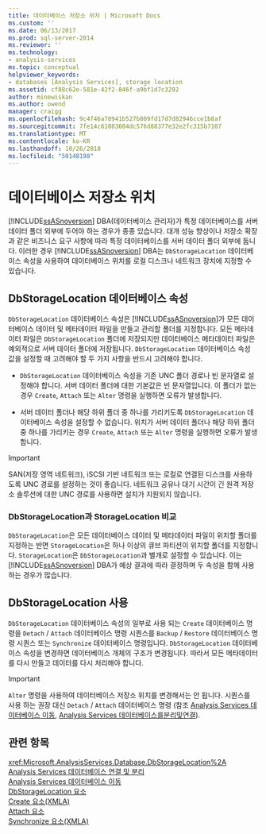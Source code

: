 ```yaml
---
title: 데이터베이스 저장소 위치 | Microsoft Docs
ms.custom: ''
ms.date: 06/13/2017
ms.prod: sql-server-2014
ms.reviewer: ''
ms.technology:
- analysis-services
ms.topic: conceptual
helpviewer_keywords:
- databases [Analysis Services], storage location
ms.assetid: cf88c62e-581e-42f2-846f-a9bf1d7c3292
author: minewiskan
ms.author: owend
manager: craigg
ms.openlocfilehash: 9c4f46a78941b527b809fd17d7d82946cce1b8af
ms.sourcegitcommit: 7fe14c61083684dc576d88377e32e2fc315b7107
ms.translationtype: MT
ms.contentlocale: ko-KR
ms.lasthandoff: 10/26/2018
ms.locfileid: "50148198"
---
```

# <a name="database-storage-location"></a>데이터베이스 저장소 위치
  [!INCLUDE[ssASnoversion](../../includes/ssasnoversion-md.md)] DBA(데이터베이스 관리자)가 특정 데이터베이스를 서버 데이터 폴더 외부에 두어야 하는 경우가 종종 있습니다. 대개 성능 향상이나 저장소 확장과 같은 비즈니스 요구 사항에 따라 특정 데이터베이스를 서버 데이터 폴더 외부에 둡니다. 이러한 경우 [!INCLUDE[ssASnoversion](../../includes/ssasnoversion-md.md)] DBA는 `DbStorageLocation` 데이터베이스 속성을 사용하여 데이터베이스 위치를 로컬 디스크나 네트워크 장치에 지정할 수 있습니다.  
  
## <a name="dbstoragelocation-database-property"></a>DbStorageLocation 데이터베이스 속성  
 `DbStorageLocation` 데이터베이스 속성은 [!INCLUDE[ssASnoversion](../../includes/ssasnoversion-md.md)]가 모든 데이터베이스 데이터 및 메타데이터 파일을 만들고 관리할 폴더를 지정합니다. 모든 메타데이터 파일은 `DbStorageLocation` 폴더에 저장되지만 데이터베이스 메타데이터 파일은 예외적으로 서버 데이터 폴더에 저장됩니다. `DbStorageLocation` 데이터베이스 속성 값을 설정할 때 고려해야 할 두 가지 사항을 반드시 고려해야 합니다.  
  
-   `DbStorageLocation` 데이터베이스 속성을 기존 UNC 폴더 경로나 빈 문자열로 설정해야 합니다. 서버 데이터 폴더에 대한 기본값은 빈 문자열입니다. 이 폴더가 없는 경우 `Create`, `Attach` 또는 `Alter` 명령을 실행하면 오류가 발생합니다.  
  
-   서버 데이터 폴더나 해당 하위 폴더 중 하나를 가리키도록 `DbStorageLocation` 데이터베이스 속성을 설정할 수 없습니다. 위치가 서버 데이터 폴더나 해당 하위 폴더 중 하나를 가리키는 경우 `Create`, `Attach` 또는 `Alter` 명령을 실행하면 오류가 발생합니다.  
  
> [!IMPORTANT]  
>  SAN(저장 영역 네트워크), iSCSI 기반 네트워크 또는 로컬로 연결된 디스크를 사용하도록 UNC 경로를 설정하는 것이 좋습니다. 네트워크 공유나 대기 시간이 긴 원격 저장소 솔루션에 대한 UNC 경로를 사용하면 설치가 지원되지 않습니다.  
  
### <a name="dbstoragelocation-compared-to-storagelocation"></a>DbStorageLocation과 StorageLocation 비교  
 `DbStorageLocation`은 모든 데이터베이스 데이터 및 메타데이터 파일이 위치할 폴더를 지정하는 반면 `StorageLocation`은 하나 이상의 큐브 파티션이 위치할 폴더를 지정합니다. `StorageLocation`은 `DbStorageLocation`과 별개로 설정할 수 있습니다. 이는 [!INCLUDE[ssASnoversion](../../includes/ssasnoversion-md.md)] DBA가 예상 결과에 따라 결정하며 두 속성을 함께 사용하는 경우가 많습니다.  
  
## <a name="dbstoragelocation-usage"></a>DbStorageLocation 사용  
 `DbStorageLocation` 데이터베이스 속성의 일부로 사용 되는 `Create` 데이터베이스 명령을 `Detach` / `Attach` 데이터베이스 명령 시퀀스를 `Backup` / `Restore` 데이터베이스 명령 시퀀스 또는 `Synchronize` 데이터베이스 명령입니다. `DbStorageLocation` 데이터베이스 속성을 변경하면 데이터베이스 개체의 구조가 변경됩니다. 따라서 모든 메타데이터를 다시 만들고 데이터를 다시 처리해야 합니다.  
  
> [!IMPORTANT]  
>  `Alter` 명령을 사용하여 데이터베이스 저장소 위치를 변경해서는 안 됩니다. 시퀀스를 사용 하는 권장 대신 `Detach` / `Attach` 데이터베이스 명령 (참조 [Analysis Services 데이터베이스 이동](move-an-analysis-services-database.md), [Analysis Services 데이터베이스를분리및연결](attach-and-detach-analysis-services-databases.md)).  
  
## <a name="see-also"></a>관련 항목  
 <xref:Microsoft.AnalysisServices.Database.DbStorageLocation%2A>   
 [Analysis Services 데이터베이스 연결 및 분리](attach-and-detach-analysis-services-databases.md)   
 [Analysis Services 데이터베이스 이동](move-an-analysis-services-database.md)   
 [DbStorageLocation 요소](https://docs.microsoft.com/bi-reference/xmla/xml-elements-properties/dbstoragelocation-element)   
 [Create 요소&#40;XMLA&#41;](https://docs.microsoft.com/bi-reference/xmla/xml-elements-commands/create-element-xmla)   
 [Attach 요소](https://docs.microsoft.com/bi-reference/xmla/xml-elements-commands/attach-element)   
 [Synchronize 요소&#40;XMLA&#41;](https://docs.microsoft.com/bi-reference/xmla/xml-elements-commands/synchronize-element-xmla)  
  
  
